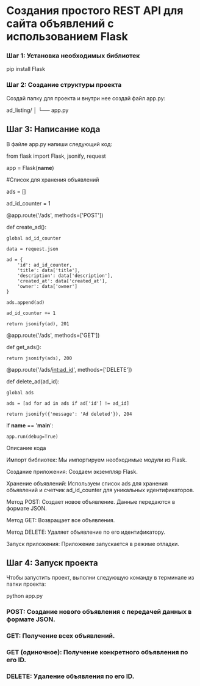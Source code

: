 # Cоздания простого REST API для сайта объявлений с использованием Flask

### Шаг 1: Установка необходимых библиотек
pip install Flask

### Шаг 2: Создание структуры проекта
Создай папку для проекта и внутри нее создай файл app.py:

ad_listing/
│
└── app.py

## Шаг 3: Написание кода
В файле app.py напиши следующий код:

from flask import Flask, jsonify, request

app = Flask(__name__)

#Список для хранения объявлений

ads = []

ad_id_counter = 1


@app.route('/ads', methods=['POST'])

def create_ad():

    global ad_id_counter
    
    data = request.json
    
    ad = {
        'id': ad_id_counter,
        'title': data['title'],
        'description': data['description'],
        'created_at': data['created_at'],
        'owner': data['owner']
    }
    
    ads.append(ad)
    
    ad_id_counter += 1
    
    return jsonify(ad), 201
    

@app.route('/ads', methods=['GET'])

def get_ads():

    return jsonify(ads), 200
    

@app.route('/ads/<int:ad_id>', methods=['DELETE'])

def delete_ad(ad_id):

    global ads
    
    ads = [ad for ad in ads if ad['id'] != ad_id]
    
    return jsonify({'message': 'Ad deleted'}), 204
    

if __name__ == '__main__':

    app.run(debug=True)
    

Описание кода

Импорт библиотек: Мы импортируем необходимые модули из Flask.

Создание приложения: Создаем экземпляр Flask.

Хранение объявлений: Используем список ads для хранения объявлений и счетчик ad_id_counter для уникальных идентификаторов.

Метод POST: Создает новое объявление. Данные передаются в формате JSON.

Метод GET: Возвращает все объявления.

Метод DELETE: Удаляет объявление по его идентификатору.

Запуск приложения: Приложение запускается в режиме отладки.


## Шаг 4: Запуск проекта
Чтобы запустить проект, выполни следующую команду в терминале из папки проекта:

python app.py

### POST: Создание нового объявления с передачей данных в формате JSON.
### GET: Получение всех объявлений.
### GET (одиночное): Получение конкретного объявления по его ID.
### DELETE: Удаление объявления по его ID.
